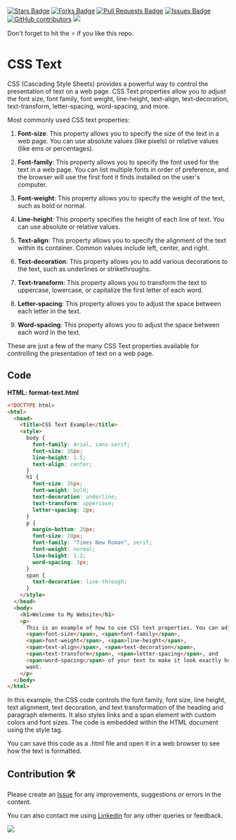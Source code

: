 <a href="https://github.com/drshahizan/learn-php/stargazers"><img src="https://img.shields.io/github/stars/drshahizan/learn-php" alt="Stars Badge"/></a>
<a href="https://github.com/drshahizan/learn-php/network/members"><img src="https://img.shields.io/github/forks/drshahizan/learn-php" alt="Forks Badge"/></a>
<a href="https://github.com/drshahizan/learn-php/pulls"><img src="https://img.shields.io/github/issues-pr/drshahizan/learn-php" alt="Pull Requests Badge"/></a>
<a href="https://github.com/drshahizan/learn-php/issues"><img src="https://img.shields.io/github/issues/drshahizan/learn-php" alt="Issues Badge"/></a>
<a href="https://github.com/drshahizan/learn-php/graphs/contributors"><img alt="GitHub contributors" src="https://img.shields.io/github/contributors/drshahizan/learn-php?color=2b9348"></a>
![](https://visitor-badge.glitch.me/badge?page_id=drshahizan/learn-php)

Don't forget to hit the :star: if you like this repo.

# CSS Text
CSS (Cascading Style Sheets) provides a powerful way to control the presentation of text on a web page. CSS Text properties allow you to adjust the font size, font family, font weight, line-height, text-align, text-decoration, text-transform, letter-spacing, word-spacing, and more.

Most commonly used CSS text properties:

1. **Font-size**: This property allows you to specify the size of the text in a web page. You can use absolute values (like pixels) or relative values (like ems or percentages).

2. **Font-family**: This property allows you to specify the font used for the text in a web page. You can list multiple fonts in order of preference, and the browser will use the first font it finds installed on the user's computer.

3. **Font-weight**: This property allows you to specify the weight of the text, such as bold or normal.

4. **Line-height**: This property specifies the height of each line of text. You can use absolute or relative values.

5. **Text-align**: This property allows you to specify the alignment of the text within its container. Common values include left, center, and right.

6. **Text-decoration**: This property allows you to add various decorations to the text, such as underlines or strikethroughs.

7. **Text-transform**: This property allows you to transform the text to uppercase, lowercase, or capitalize the first letter of each word.

8. **Letter-spacing**: This property allows you to adjust the space between each letter in the text.

9. **Word-spacing**: This property allows you to adjust the space between each word in the text.

These are just a few of the many CSS Text properties available for controlling the presentation of text on a web page.

## Code

**HTML: format-text.html**

```html
<!DOCTYPE html>
<html>
  <head>
    <title>CSS Text Example</title>
    <style>
      body {
        font-family: Arial, sans-serif;
        font-size: 16px;
        line-height: 1.5;
        text-align: center;
      }
      h1 {
        font-size: 36px;
        font-weight: bold;
        text-decoration: underline;
        text-transform: uppercase;
        letter-spacing: 2px;
      }
      p {
        margin-bottom: 20px;
        font-size: 20px;
        font-family: "Times New Roman", serif;
        font-weight: normal;
        line-height: 1.2;
        word-spacing: 3px;
      }
      span {
        text-decoration: line-through;
      }
    </style>
  </head>
  <body>
    <h1>Welcome to My Website</h1>
    <p>
      This is an example of how to use CSS text properties. You can adjust the
      <span>font-size</span>, <span>font-family</span>,
      <span>font-weight</span>, <span>line-height</span>,
      <span>text-align</span>, <span>text-decoration</span>,
      <span>text-transform</span>, <span>letter-spacing</span>, and
      <span>word-spacing</span> of your text to make it look exactly how you
      want.
    </p>
  </body>
</html>
```

In this example, the CSS code controls the font family, font size, line height, text alignment, text decoration, and text transformation of the heading and paragraph elements. It also styles links and a span element with custom colors and font sizes. The code is embedded within the HTML document using the style tag.

You can save this code as a .html file and open it in a web browser to see how the text is formatted.



## Contribution 🛠️
Please create an [Issue](https://github.com/drshahizan/learn-php/issues) for any improvements, suggestions or errors in the content.

You can also contact me using [Linkedin](https://www.linkedin.com/in/drshahizan/) for any other queries or feedback.

![](https://visitor-badge.glitch.me/badge?page_id=drshahizan)
